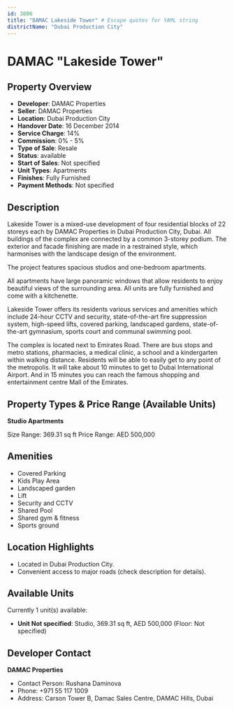 ```yaml
---
id: 3806
title: "DAMAC Lakeside Tower" # Escape quotes for YAML string
districtName: "Dubai Production City"
---
```


# DAMAC "Lakeside Tower"

## Property Overview
- **Developer**: DAMAC Properties
- **Seller**: DAMAC Properties
- **Location**: Dubai Production City
- **Handover Date**: 16 December 2014
- **Service Charge**: 14%
- **Commission**: 0% - 5%
- **Type of Sale**: Resale
- **Status**: available
- **Start of Sales**: Not specified
- **Unit Types**: Apartments
- **Finishes**: Fully Furnished
- **Payment Methods**: Not specified

## Description
Lakeside Tower is a mixed-use development of four residential blocks of 22 storeys each by DAMAC Properties in Dubai Production City, Dubai. All buildings of the complex are connected by a common 3-storey podium. The exterior and facade finishing are made in a restrained style, which harmonises with the landscape design of the environment. 

The project features spacious studios and one-bedroom apartments. 

All apartments have large panoramic windows that allow residents to enjoy beautiful views of the surrounding area. All units are fully furnished and come with a kitchenette.

Lakeside Tower offers its residents various services and amenities which include 24-hour CCTV and security, state-of-the-art fire suppression system, high-speed lifts, covered parking, landscaped gardens, state-of-the-art gymnasium, sports court and communal swimming pool.

The complex is located next to Emirates Road. There are bus stops and metro stations, pharmacies, a medical clinic, a school and a kindergarten within walking distance. Residents will be able to easily get to any point of the metropolis. It will take about 10 minutes to get to Dubai International Airport. And in 15 minutes you can reach the famous shopping and entertainment centre Mall of the Emirates.

## Property Types & Price Range (Available Units)
**Studio Apartments**

Size Range: 369.31 sq ft
Price Range: AED 500,000

## Amenities
- Covered Parking
- Kids Play Area
- Landscaped garden
- Lift
- Security and CCTV
- Shared Pool
- Shared gym & fitness
- Sports ground

## Location Highlights
- Located in Dubai Production City.
- Convenient access to major roads (check description for details).

## Available Units
Currently 1 unit(s) available:
- **Unit Not specified**: Studio, 369.31 sq ft, AED 500,000 (Floor: Not specified)

## Developer Contact
**DAMAC Properties**
- Contact Person: Rushana Daminova
- Phone: +971 55 117 1009
- Address: Carson Tower B, Damac Sales Centre, DAMAC Hills, Dubai
